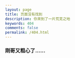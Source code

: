 ```yaml
---
layout: page
title: 页面没有找到
description: 你来到了一片荒芜之地
keywords: 404
comments: false
permalink: /404.html
---
```

### 刚哥又粗心了……
